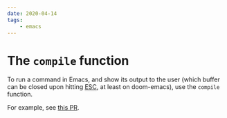 ```yaml
---
date: 2020-04-14
tags:
    - emacs
---
```


# The `compile` function

To run a command in Emacs, and show its output to the user (which buffer can be
closed upon hitting [ESC][kbd], at least on doom-emacs), use the `compile`
function.

For example, see [this PR](https://github.com/felko/zettel-mode/pull/9).

[kbd]: kbd:
